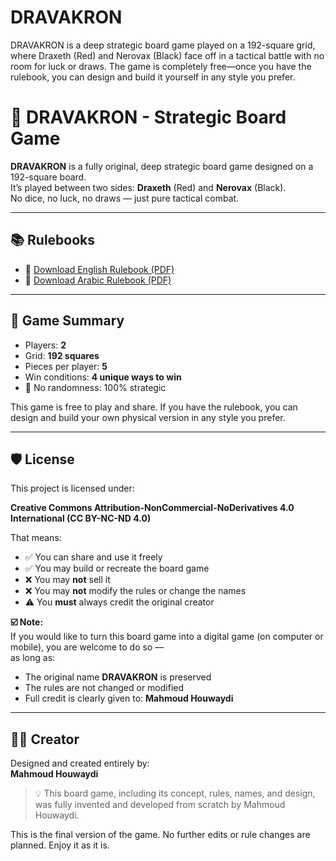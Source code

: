 # DRAVAKRON
DRAVAKRON is a deep strategic board game played on a 192-square grid, where Draxeth (Red) and Nerovax (Black) face off in a tactical battle with no room for luck or draws. The game is completely free—once you have the rulebook, you can design and build it yourself in any style you prefer.

# 🎲 DRAVAKRON - Strategic Board Game

**DRAVAKRON** is a fully original, deep strategic board game designed on a 192-square board.  
It’s played between two sides: **Draxeth** (Red) and **Nerovax** (Black).  
No dice, no luck, no draws — just pure tactical combat.

---

## 📚 Rulebooks

- 📘 [Download English Rulebook (PDF)](dravakron-en.pdf)
- 📗 [Download Arabic Rulebook (PDF)](dravakron-ar.pdf)


---

## 🧠 Game Summary

- Players: **2**
- Grid: **192 squares**
- Pieces per player: **5**
- Win conditions: **4 unique ways to win**
- 🎯 No randomness: 100% strategic

This game is free to play and share. If you have the rulebook, you can design and build your own physical version in any style you prefer.

---

## 🛡️ License

This project is licensed under:

**Creative Commons Attribution-NonCommercial-NoDerivatives 4.0 International (CC BY-NC-ND 4.0)**

That means:

- ✅ You can share and use it freely  
- ✅ You may build or recreate the board game  
- ❌ You may **not** sell it  
- ❌ You may **not** modify the rules or change the names  
- ⚠️ You **must** always credit the original creator  

**☑️ Note:**  
If you would like to turn this board game into a digital game (on computer or mobile), you are welcome to do so —  
as long as:
- The original name **DRAVAKRON** is preserved  
- The rules are not changed or modified  
- Full credit is clearly given to: **Mahmoud Houwaydi**

---

## 🧑‍🎨 Creator

Designed and created entirely by:  
**Mahmoud Houwaydi**

> 💡 This board game, including its concept, rules, names, and design, was fully invented and developed from scratch by Mahmoud Houwaydi.

This is the final version of the game. No further edits or rule changes are planned. Enjoy it as it is.
